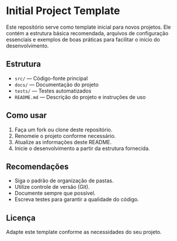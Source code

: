 # Initial Project Template

Este repositório serve como template inicial para novos projetos. Ele contém a estrutura básica recomendada, arquivos de configuração essenciais e exemplos de boas práticas para facilitar o início do desenvolvimento.

## Estrutura

- `src/` — Código-fonte principal
- `docs/` — Documentação do projeto
- `tests/` — Testes automatizados
- `README.md` — Descrição do projeto e instruções de uso

## Como usar

1. Faça um fork ou clone deste repositório.
2. Renomeie o projeto conforme necessário.
3. Atualize as informações deste README.
4. Inicie o desenvolvimento a partir da estrutura fornecida.

## Recomendações

- Siga o padrão de organização de pastas.
- Utilize controle de versão (Git).
- Documente sempre que possível.
- Escreva testes para garantir a qualidade do código.

## Licença

Adapte este template conforme as necessidades do seu projeto.